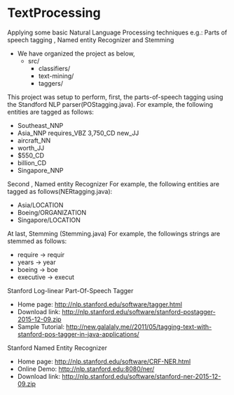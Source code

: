 # TextProcessing
Applying some basic Natural Language Processing techniques e.g.: Parts of speech tagging ,  Named entity Recognizer and Stemming

* We have organized the project as below,
  * src/
    * classifiers/
    * text-mining/
    * taggers/
  
This project was setup to perform, first, the parts-of-speech tagging using the Standford NLP parser(POStagging.java). 
For example, the following entities are tagged as follows:
* Southeast_NNP 
* Asia_NNP requires_VBZ 3,750_CD new_JJ 
* aircraft_NN 
* worth_JJ 
* $550_CD 
* billion_CD 
* Singapore_NNP

Second , Named entity Recognizer 
For example, the following entities are tagged as follows(NERtagging.java):
* Asia/LOCATION
* Boeing/ORGANIZATION
* Singapore/LOCATION

At last,  Stemming (Stemming.java)
For example, the followings strings are stemmed as follows:
* require -> requir
* years -> year
* boeing -> boe
* executive -> execut

Stanford Log-linear Part-Of-Speech Tagger

* Home page: http://nlp.stanford.edu/software/tagger.html
* Download link: http://nlp.stanford.edu/software/stanford-postagger-2015-12-09.zip
* Sample Tutorial: http://new.galalaly.me//2011/05/tagging-text-with-stanford-pos-tagger-in-java-applications/

Stanford Named Entity Recognizer

* Home page: http://nlp.stanford.edu/software/CRF-NER.html
* Online Demo: http://nlp.stanford.edu:8080/ner/
* Download link: http://nlp.stanford.edu/software/stanford-ner-2015-12-09.zip

